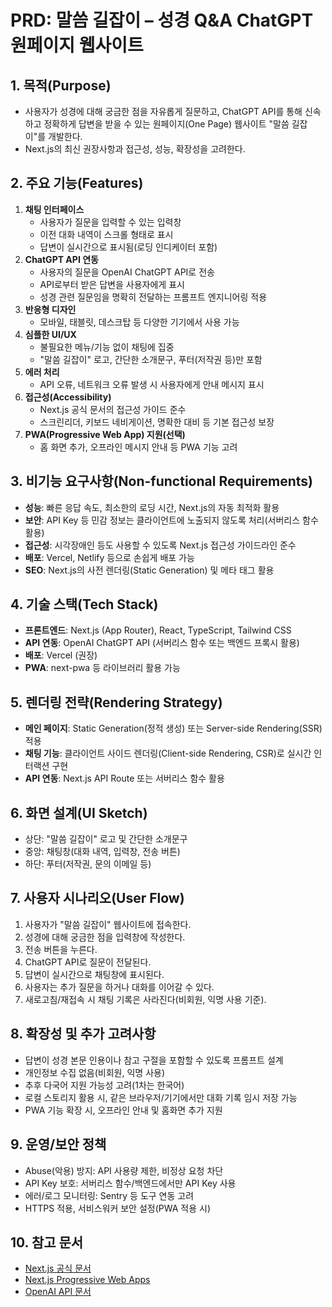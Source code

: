# PRD: 말씀 길잡이 – 성경 Q&A ChatGPT 원페이지 웹사이트

## 1. 목적(Purpose)
- 사용자가 성경에 대해 궁금한 점을 자유롭게 질문하고, ChatGPT API를 통해 신속하고 정확하게 답변을 받을 수 있는 원페이지(One Page) 웹사이트 "말씀 길잡이"를 개발한다.
- Next.js의 최신 권장사항과 접근성, 성능, 확장성을 고려한다.

## 2. 주요 기능(Features)
1. **채팅 인터페이스**
   - 사용자가 질문을 입력할 수 있는 입력창
   - 이전 대화 내역이 스크롤 형태로 표시
   - 답변이 실시간으로 표시됨(로딩 인디케이터 포함)
2. **ChatGPT API 연동**
   - 사용자의 질문을 OpenAI ChatGPT API로 전송
   - API로부터 받은 답변을 사용자에게 표시
   - 성경 관련 질문임을 명확히 전달하는 프롬프트 엔지니어링 적용
3. **반응형 디자인**
   - 모바일, 태블릿, 데스크탑 등 다양한 기기에서 사용 가능
4. **심플한 UI/UX**
   - 불필요한 메뉴/기능 없이 채팅에 집중
   - "말씀 길잡이" 로고, 간단한 소개문구, 푸터(저작권 등)만 포함
5. **에러 처리**
   - API 오류, 네트워크 오류 발생 시 사용자에게 안내 메시지 표시
6. **접근성(Accessibility)**
   - Next.js 공식 문서의 접근성 가이드 준수
   - 스크린리더, 키보드 네비게이션, 명확한 대비 등 기본 접근성 보장
7. **PWA(Progressive Web App) 지원(선택)**
   - 홈 화면 추가, 오프라인 메시지 안내 등 PWA 기능 고려

## 3. 비기능 요구사항(Non-functional Requirements)
- **성능**: 빠른 응답 속도, 최소한의 로딩 시간, Next.js의 자동 최적화 활용
- **보안**: API Key 등 민감 정보는 클라이언트에 노출되지 않도록 처리(서버리스 함수 활용)
- **접근성**: 시각장애인 등도 사용할 수 있도록 Next.js 접근성 가이드라인 준수
- **배포**: Vercel, Netlify 등으로 손쉽게 배포 가능
- **SEO**: Next.js의 사전 렌더링(Static Generation) 및 메타 태그 활용

## 4. 기술 스택(Tech Stack)
- **프론트엔드**: Next.js (App Router), React, TypeScript, Tailwind CSS
- **API 연동**: OpenAI ChatGPT API (서버리스 함수 또는 백엔드 프록시 활용)
- **배포**: Vercel (권장)
- **PWA**: next-pwa 등 라이브러리 활용 가능

## 5. 렌더링 전략(Rendering Strategy)
- **메인 페이지**: Static Generation(정적 생성) 또는 Server-side Rendering(SSR) 적용
- **채팅 기능**: 클라이언트 사이드 렌더링(Client-side Rendering, CSR)로 실시간 인터랙션 구현
- **API 연동**: Next.js API Route 또는 서버리스 함수 활용

## 6. 화면 설계(UI Sketch)
- 상단: "말씀 길잡이" 로고 및 간단한 소개문구
- 중앙: 채팅창(대화 내역, 입력창, 전송 버튼)
- 하단: 푸터(저작권, 문의 이메일 등)

## 7. 사용자 시나리오(User Flow)
1. 사용자가 "말씀 길잡이" 웹사이트에 접속한다.
2. 성경에 대해 궁금한 점을 입력창에 작성한다.
3. 전송 버튼을 누른다.
4. ChatGPT API로 질문이 전달된다.
5. 답변이 실시간으로 채팅창에 표시된다.
6. 사용자는 추가 질문을 하거나 대화를 이어갈 수 있다.
7. 새로고침/재접속 시 채팅 기록은 사라진다(비회원, 익명 사용 기준).

## 8. 확장성 및 추가 고려사항
- 답변이 성경 본문 인용이나 참고 구절을 포함할 수 있도록 프롬프트 설계
- 개인정보 수집 없음(비회원, 익명 사용)
- 추후 다국어 지원 가능성 고려(1차는 한국어)
- 로컬 스토리지 활용 시, 같은 브라우저/기기에서만 대화 기록 임시 저장 가능
- PWA 기능 확장 시, 오프라인 안내 및 홈화면 추가 지원

## 9. 운영/보안 정책
- Abuse(악용) 방지: API 사용량 제한, 비정상 요청 차단
- API Key 보호: 서버리스 함수/백엔드에서만 API Key 사용
- 에러/로그 모니터링: Sentry 등 도구 연동 고려
- HTTPS 적용, 서비스워커 보안 설정(PWA 적용 시)

## 10. 참고 문서
- [Next.js 공식 문서](https://nextjs.org/docs)
- [Next.js Progressive Web Apps](https://nextjs.org/docs/canary/app/building-your-application/configuring/progressive-web-apps)
- [OpenAI API 문서](https://platform.openai.com/docs) 
